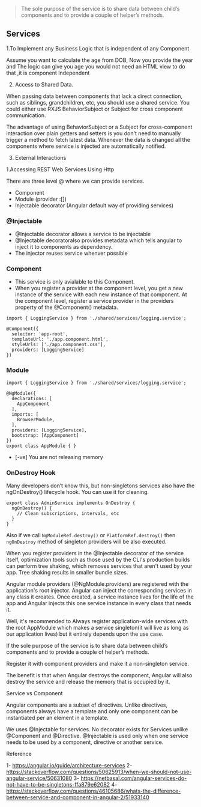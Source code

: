 
> The sole purpose of the service is to share data between child’s components and to provide a couple of helper’s methods.

## Services

1.To Implement any Business Logic that is independent of any Component

Assume you want to calculate the age from DOB, Now you provide the year and The logic can give you age you would not need an HTML view to do that ,it is component Independent

2. Access to Shared Data.

When passing data between components that lack a direct connection, such as siblings, grandchildren, etc, you should use a shared service. You could either use RXJS BehaviorSubject or Subject for cross component communication.

The advantage of using BehaviorSubject or a Subject for cross-component interaction over plain getters and setters is you don't need to manually trigger a method to fetch latest data. Whenever the data is changed all the components where service is injected are automatically notified.

3. External Interactions

1.Accessing REST Web Services Using Http

There are three level @ where we can provide services.
- Component
- Module (provider :[])
- Injectable decorator (Angular default way of providing services)


### @Injectable

- @Injectable decorator allows a service to be injectable
- @Injectable decoratoralso provides metadata which tells angular to inject it to components as dependency.
- The injector reuses service whenver possible


### Component 

- This service is only avialable to this Component.
- When you register a provider at the component level, you get a new instance of the service with each new instance of that component. At the component level, register a service provider in the providers property of the @Component() metadata.
```
import { LoggingService } from './shared/services/logging.service';

@Component({
  selector: 'app-root',
  templateUrl: './app.component.html',
  styleUrls: ['./app.component.css'],
  providers: [LoggingService]
})
```


### Module

```
import { LoggingService } from './shared/services/logging.service';

@NgModule({
  declarations: [
    AppComponent
  ],
  imports: [
    BrowserModule,
  ],
  providers: [LoggingService],
  bootstrap: [AppComponent]
})
export class AppModule { }
```


- [-ve] You are not releasing memory

### OnDestroy Hook
Many developers don’t know this, but non-singletons services also have the ngOnDestroy() lifecycle hook. You can use it for cleaning.

```
export class AdminService implements OnDestroy {
  ngOnDestroy() {
    // Clean subscriptions, intervals, etc
  }  
}
```
Also if we call `NgModuleRef.destroy()` or `PlatformRef.destroy()` then `ngOnDestroy` method of singleton providers will be also executed. 



When you register providers in the @Injectable decorator of the service itself, optimization tools such as those used by the CLI's production builds can perform tree shaking, which removes services that aren't used by your app. Tree shaking results in smaller bundle sizes.

Angular module providers (@NgModule.providers) are registered with the application's root injector. Angular can inject the corresponding services in any class it creates. Once created, a service instance lives for the life of the app and Angular injects this one service instance in every class that needs it.



Well, it's recommended to Always register application-wide services with the root AppModule which makes a service singleton(it will live as long as our application lives) but it entirely depends upon the use case.

If the sole purpose of the service is to share data between child’s components and to provide a couple of helper’s methods.

Register it with component providers and make it a non-singleton service.

The benefit is that when Angular destroys the component, Angular will also destroy the service and release the memory that is occupied by it.


Service vs Component

Angular components are a subset of directives. Unlike directives, components always have a template and only one component can be instantiated per an element in a template.

We uses @Injectable for services. 
No decorator exists for Services unlike @Component and @Directive. @Injectable is used only when one service needs to be used by a component, directive or another service.

Reference 

1- https://angular.io/guide/architecture-services
2- https://stackoverflow.com/questions/50625913/when-we-should-not-use-angular-service/50631080
3- https://netbasal.com/angular-services-do-not-have-to-be-singletons-ffa879e62082
4- https://stackoverflow.com/questions/46105686/whats-the-difference-between-service-and-component-in-angular-2/51933140





